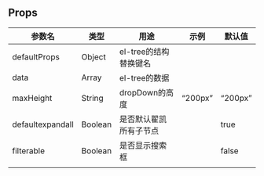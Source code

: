 ## Props

| 参数名           | 类型    | 用途                   | 示例    | 默认值  |
| ---------------- | ------- | ---------------------- | ------- | ------- |
| defaultProps     | Object  | el-tree的结构 替换键名 |         |         |
| data             | Array   | el-tree的数据          |         |         |
| maxHeight        | String  | dropDown的高度         | “200px” | “200px” |
| defaultexpandall | Boolean | 是否默认翟凯所有子节点 |         | true    |
| filterable       | Boolean | 是否显示搜索框         |         | false   |
|                  |         |                        |         |         |

